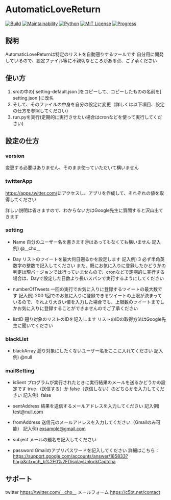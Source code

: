 # AutomaticLoveReturn

[![Build](https://img.shields.io/badge/build-passing-green.svg?longCache=true&style=flat)]()
[![Maintainability](https://api.codeclimate.com/v1/badges/f0c0914087d81e0922d7/maintainability)](https://codeclimate.com/github/cho5butter/AutomaticLoveReturn/maintainability)
[![Python](https://img.shields.io/badge/python-3.6.4-orange.svg?longCache=true&style=flat)]()
[![MIT License](http://img.shields.io/badge/license-MIT-blue.svg?style=flat)](LICENSE)
[![Progress](https://img.shields.io/badge/progress-completion-green.svg?longCache=true&style=flat)]()


## 説明

AutomaticLoveReturnは特定のリストを自動遡りするツールです
自分用に開発しているので、設定ファイル等に不親切なところがある点、ご了承ください

## 使い方

1. srcの中の[ setting-default.json ]をコピーして、コピーしたものの名前を[ setting.json ]に改名
2. そして、そのファイルの中身を自分の設定に変更（詳しくは以下項目、設定の仕方を参照してください）
3. run.pyを実行(定期的に実行させたい場合はcronなどを使って実行してください)

## 設定の仕方

### version

変更する必要はありません、そのまま使っていただいて構いません

### twitterApp

<https://apps.twitter.com/>にアクセスし、アプリを作成して、それぞれの値を取得してください

詳しい説明は省きますので、わからない方はGoogle先生に質問すると沢山出てきます

### setting

* Name
自分のユーザー名を書きます＠はあってもなくても構いません
記入例) @\_\_cho\_\_

* Day
リストのツイートを最大何日遡るかを設定します
記入例) 3
必ず半角英数字の整数で記入してください
また、既にお気に入りに登録したかどうかの判定は現バージョンでは行っていませんので、cronなどで定期的に実行する場合は、Dayで設定した日数より長いスパンで実行するようにしてください

* numberOfTweets
一回の実行でお気に入りに登録するツイートの最大数です
記入例) 200
1回でのお気に入りに登録できるツイートの上限が決まっているので、それより大きい値を入力した場合でも、上限数のツイートまでしかお気に入りに登録することができませんのでご了承ください

* listID
遡り対象のリストのIDを記入します
リストのIDの取得方法はGoogle先生に聞いてください

### blackList

* blackArray
遡り対象にしたくないユーザー名をここに入れてください
記入例) @null

### mailSetting
* isSent
プログラムが実行されたときに実行結果のメールを送るかどうかの設定です
true （送信する）か false（送信しない）のどちらかを入力してください
記入例）false

* sentAddress
結果を送信するメールアドレスを入力してください
記入例) test@null.com

* fromAddress
送信元のメールアドレスを入力してください（Gmailのみ可能）
記入例) exsample@gmail.com

* subject
メールの題名を記入してください

* password
Gmailのアプリパスワードを記入してください
詳細はこちら：<https://support.google.com/accounts/answer/185833?hl=ja&ctx=ch_b%2F0%2FDisplayUnlockCaptcha>

## サポート

twitter
<https://twitter.com/__cho__>
メールフォーム
<https://c5bt.net/contact>
